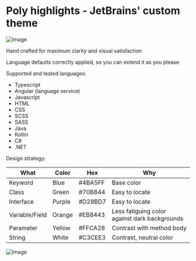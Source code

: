 # Poly highlights - JetBrains' custom  theme


![Image]( https://raw.githubusercontent.com/Polyterative/Poly-highlights/master/Examples/Typescript%20%2B%20RxJS%20.png )

Hand crafted for maximum clarity and visual satisfaction

Language defaults correctly applied, so you can extend it as you please

Supported and tested languages:

- Typescript
- Angular (language service)
- Javascript
- HTML
- CSS
- SCSS
- SASS
- Java
- Kotlin
- C#
- .NET

Design strategy:


| What           	| Color  	| Hex  	    | Why                                           	|
|----------------	|--------	|--------	|-----------------------------------------------	|
| Keyword        	| Blue   	| #4BA5FF   | Base color                                    	|
| Class          	| Green  	| #70B844  	| Easy to locate                                	|
| Interface      	| Purple 	| #D28BD7 	| Easy to locate                                	|
| Variable/Field 	| Orange 	| #EB8443 	| Less fatiguing color against dark backgrounds 	|
| Parameter      	| Yellow 	| #FFCA28 	| Contrast with method body                     	|
| String         	| White  	| #C3CEE3  	| Contrast, neutral color                       	|


![Image]( https://raw.githubusercontent.com/Polyterative/Poly-highlights/master/palette.png )
